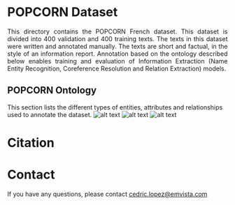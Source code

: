 # POPCORN Dataset

<p align="justify"> This directory contains the POPCORN French dataset. This dataset is divided into 400 validation and 400 training texts. The texts in this dataset were written and annotated manually. The texts are short and factual, in the style of an information report. Annotation based on the ontology described below enables training and evaluation of Information Extraction (Name Entity Recognition, Coreference Resolution and Relation Extraction) models. </p>

## POPCORN Ontology
This section lists the different types of entities, attributes and relationships used to annotate the dataset.
![alt text](https://github.com/Todaime/popcorn-dataset/main/images/popcorn_entities.jpg)
![alt text](https://github.com/Todaime/popcorn-dataset/main/images/popcorn_attributes.jpg)
![alt text](https://github.com/Todaime/popcorn-dataset/main/images/popcorn_relations.jpg)

# Citation

# Contact
If you have any questions, please contact cedric.lopez@emvista.com

